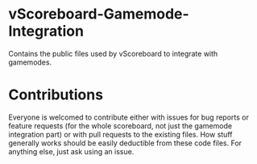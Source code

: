 vScoreboard-Gamemode-Integration
================================

Contains the public files used by vScoreboard to integrate with gamemodes.

Contributions
=============

Everyone is welcomed to contribute either with issues for bug reports or feature requests (for the whole scoreboard, not just the gamemode integration part) or with pull requests to the existing files.
How stuff generally works should be easily deductible from these code files.
For anything else, just ask using an issue.
